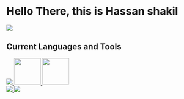   # Hello There, this is Hassan shakil
  <image src="https://www.codewars.com/users/Hassan%20shakil%20/badges/large"></image>
  ##    Current Languages and Tools
  <div id="images">
    <a href="https://flutter.dev/">
      <image                src="https://camo.githubusercontent.com/114aa59f6bfe1ff7ef3444fbb224078eb6a32c43f0ed03a6c0c3e6df67e049ec/68747470733a2f2f7777772e766563746f726c6f676f2e7a6f6e652f6c6f676f732f666c7574746572696f2f666c7574746572696f2d69636f6e2e737667"></image>
    <a href="https://www.javascript.com/">
      <image style="width:70px ; height:70px" src="https://cdn.iconscout.com/icon/free/png-256/javascript-2752148-2284965.png"></image>
    <a href="https://isocpp.org/">
  <image style="width:70px ; height:70px" src="https://brandslogos.com/wp-content/uploads/thumbs/c-logo-vector.svg"></image>
  </div>
  <div>
      <image src="https://github-readme-stats.vercel.app/api/top-langs/?username=hassan4702&theme=github_dark&layout=compact&hide_border=truestyle=centerme"></image>
      <image src="https://github-readme-streak-stats.herokuapp.com/?user=hassan4702&theme=tokyonight_duo&hide_border=true"></image>
  </div>
